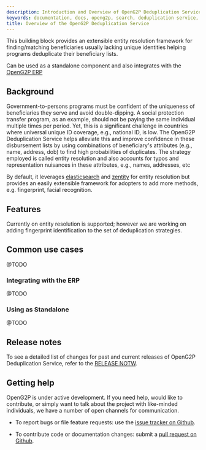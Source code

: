 ```yaml
---
description: Introduction and Overview of OpenG2P Deduplication Service
keywords: documentation, docs, openg2p, search, deduplication service, search providers
title: Overview of the OpenG2P Deduplication Service
---
```


This building block provides an extensible entity resolution framework for finding/matching beneficiaries usually lacking unique identities helping programs deduplicate their beneficiary lists.

Can be used as a standalone component and also integrates with the [OpenG2P ERP](/erp)

## Background

Government-to-persons programs must be confident of the uniqueness of beneficiaries they serve and avoid double-dipping. A social protection transfer program, as an example, should not be paying the same individual multiple times per period. Yet, this is a significant challenge
in countries where universal unique ID coverage, e.g., national ID, is low. The OpenG2P Deduplication Service helps alleviate this and improve confidence in these disbursement lists by using combinations of beneficiary's attributes (e.g., name, address, dob) to find high probabilities of duplicates. The strategy employed is called entity resolution and also accounts for typos and representation nuisances in these attributes, e.g., names, addresses, etc

By default, it leverages [elasticsearch](https://www.elastic.co) and [zentity](https://zentity.io/) for entity resolution
but provides an easily extensible framework for adopters to add more methods, e.g. fingerprint, facial recognition.

## Features

Currently on entity resolution is supported; however we are working on adding fingerprint identification to the set of deduplication strategies.

## Common use cases

@TODO

### Integrating with the ERP

@TODO

### Using as Standalone

@TODO


## Release notes

To see a detailed list of changes for past and current releases of OpenG2P Deduplication Service, refer to the
[RELEASE NOTW](./release-notes.md).

## Getting help

OpenG2P is under active development. If you need help, would like to
contribute, or simply want to talk about the project with like-minded
individuals, we have a number of open channels for communication.

* To report bugs or file feature requests: use the [issue tracker on Github](https://github.com/openg2p/openg2p-deduplication-service/issues).

* To contribute code or documentation changes: submit a [pull request on Github](https://github.com/openg2p/openg2p-deduplication-service/pulls).
